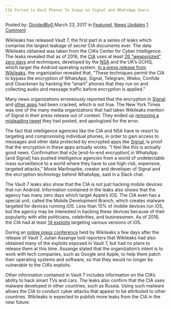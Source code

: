 ```yaml
---
CIA Forced to Hack Phones To Snoop on Signal and WhatsApp Users
---
```

<article class="post-listing post-18756 post type-post status-publish format-standard has-post-thumbnail hentry  tag-cia tag-forced tag-hack tag-phones tag-signal tag-snoop tag-users tag-whatsapp">
<div class="post-inner">
<span>Posted by: <a href="https://www.deepdotweb.com/author/dividedby0/" title="">DividedBy0 </a></span>
<span>March 23, 2017</span>
<span>in <a href="https://www.deepdotweb.com/category/deepdot-news/" rel="category tag">Featured</a>, <a href="https://www.deepdotweb.com/category/news-updates/" rel="category tag">News Updates</a></span>
<span><a href="https://www.deepdotweb.com/2017/03/23/cia-forced-hack-phones-snoop-signal-whatsapp-users/#comments">1 Comment</a></span>


<p>Wikileaks has released Vault 7, the first part in a series of leaks which comprise the largest leakage of secret CIA documents ever. The data Wikileaks obtained was taken from the CIA’s Center for Cyber Intelligence. The leaks revealed that as of 2016, the <a href="https://www.deepdotweb.com/2017/02/07/12-million-pages-declassified-documents-cia/">CIA</a> uses at least <a href="https://wikileaks.org/ciav7p1/cms/page_11629096.html">26 “weaponized” zero days</a> and techniques, developed by the <a href="https://www.deepdotweb.com/2014/09/30/nsa-revelations-need-know/">NSA</a> and the UK’s GCHQ, which target the Android operating system. <a href="https://wikileaks.org/ciav7p1/">In a press release from Wikileaks</a>, the organization revealed that, “These techniques permit the CIA to bypass the encryption of WhatsApp, Signal, Telegram, Wiebo, Confide and Cloackman by hacking the “smart” phones that they run on and collecting audio and message traffic before encryption is applied.”</p>
<p>Many news organizations erroneously reported that the encryption in <a href="https://www.deepdotweb.com/2016/07/07/heres-tips-using-signal-safely-possible/">Signal</a> and <a href="https://www.deepdotweb.com/2016/06/22/brief-comparison-secure-messaging-apps/">other apps</a> had been cracked, which is not true. The New York Times was one of the many media organizations that had taken Wikileaks mention of Signal in their press release out of context. They ended up <a href="https://twitter.com/nytimes/status/839161021369573378">removing a misleading tweet</a> they had posted, and apologized for the error.</p>
<p>The fact that intelligence agencies like the CIA and NSA have to resort to targeting and compromising individual phones, in order to gain access to messages and other data protected by encrypted apps like <a href="https://www.deepdotweb.com/tag/signal/">Signal</a>, is proof that the encryption in these apps actually works. “I feel like this is actually good news. Confirmation that e2e [end-to-end encryption] in WhatsApp [and Signal] has pushed intelligence agencies from a world of undetectable mass surveillance to a world where they have to use high-risk, expensive, targeted attacks,” Moxie Marlinspike, creator and developer of Signal and the encryption technology behind WhatsApp, said in a Slack chat.</p>
<p>The Vault 7 leaks also show that the CIA is not just hacking mobile devices that run Android. Information contained in the leaks also shows that the agency has many zero days which target Apple’s iOS. The CIA even has a special unit, called the Mobile Development Branch, which creates malware targeted for devices running iOS. Less than 15% of mobile devices run iOS, but the agency may be interested in hacking these devices because of their popularity with elite politicians, celebrities, and businessmen. As of 2016, the CIA had at least <a href="https://wikileaks.org/ciav7p1/cms/page_13205587.html">14 exploits</a> targeting various versions of iOS.</p>
<p>During an <a href="https://www.periscope.tv/WikiLeaks/1ZkKzEqeDMZxv">online press conference</a> held by Wikileaks a few days after the release of Vault 7, Julian Assange told reporters that Wikileaks had also obtained many of the exploits exposed in Vault 7, but had no plans to release them at this time. Assange stated that the organization’s intent is to work with tech companies, such as Google and Apple, to help them patch their operating systems and software, so that they would no longer be vulnerable to the CIA’s exploits.</p>
<p>Other information contained in Vault 7 includes information on the CIA’s ability to hack smart TVs and cars. The leaks also confirm that the CIA uses malware developed in other countries, such as Russia. Using such malware allows the CIA to conduct cyber attacks that appear to be attributed to other countries. Wikileaks is expected to publish more leaks from the CIA in the near future.</p>
</div>
<span style="display:none"><a href="https://www.deepdotweb.com/tag/cia/" rel="tag">cia</a> <a href="https://www.deepdotweb.com/tag/forced/" rel="tag">forced</a> <a href="https://www.deepdotweb.com/tag/hack/" rel="tag">hack</a> <a href="https://www.deepdotweb.com/tag/phones/" rel="tag">phones</a> <a href="https://www.deepdotweb.com/tag/signal/" rel="tag">signal</a> <a href="https://www.deepdotweb.com/tag/snoop/" rel="tag">snoop</a> <a href="https://www.deepdotweb.com/tag/users/" rel="tag">users</a> <a href="https://www.deepdotweb.com/tag/whatsapp/" rel="tag">whatsapp</a></span> <span style="display:none" class="updated">2017-03-23<a href="https://www.deepdotweb.com/author/dividedby0/" title="Posts by DividedBy0" rel="author">DividedBy0</a></strong></div>
</div>
</article>


